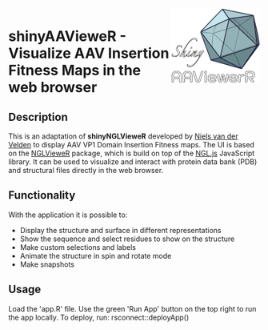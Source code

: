 
<img src="man/figures/logo_v2_transparent.png" class="logo" align="right" height="150px"/>

# **shinyAAVieweR** - Visualize AAV Insertion Fitness Maps in the web browser

## Description

This is an adaptation of **shinyNGLVieweR** developed by [Niels van der Velden](https://github.com/nvelden) to display AAV VP1 Domain Insertion Fitness maps. The UI is based on the [NGLVieweR](https://nvelden.github.io/NGLVieweR/) package, which is build on top of the [NGL.js](http://nglviewer.org/ngl/api/) JavaScript library. It can be used to visualize and interact with protein data bank (PDB) and structural files directly in the web browser.  

## Functionality

With the application it is possible to:

- Display the structure and surface in different representations
- Show the sequence and select residues to show on the structure
- Make custom selections and labels
- Animate the structure in spin and rotate mode
- Make snapshots 

## Usage

Load the 'app.R' file. Use the green 'Run App' button on the top right to run the app locally. To deploy, run: rsconnect::deployApp()
